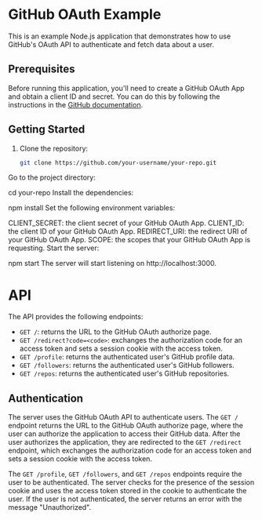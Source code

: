 # GitHub OAuth Example

This is an example Node.js application that demonstrates how to use GitHub's OAuth API to authenticate and fetch data about a user.

## Prerequisites

Before running this application, you'll need to create a GitHub OAuth App and obtain a client ID and secret. You can do this by following the instructions in the [GitHub documentation](https://docs.github.com/en/developers/apps/building-oauth-apps/creating-an-oauth-app).

## Getting Started

1. Clone the repository:

   ```bash
   git clone https://github.com/your-username/your-repo.git
Go to the project directory:

cd your-repo
Install the dependencies:

npm install
Set the following environment variables:

CLIENT_SECRET: the client secret of your GitHub OAuth App.
CLIENT_ID: the client ID of your GitHub OAuth App.
REDIRECT_URI: the redirect URI of your GitHub OAuth App.
SCOPE: the scopes that your GitHub OAuth App is requesting.
Start the server:

npm start
The server will start listening on http://localhost:3000.

# API

The API provides the following endpoints:

- `GET /`: returns the URL to the GitHub OAuth authorize page.
- `GET /redirect?code=<code>`: exchanges the authorization code for an access token and sets a session cookie with the access token.
- `GET /profile`: returns the authenticated user's GitHub profile data.
- `GET /followers`: returns the authenticated user's GitHub followers.
- `GET /repos`: returns the authenticated user's GitHub repositories.

## Authentication

The server uses the GitHub OAuth API to authenticate users. The `GET /` endpoint returns the URL to the GitHub OAuth authorize page, where the user can authorize the application to access their GitHub data. After the user authorizes the application, they are redirected to the `GET /redirect` endpoint, which exchanges the authorization code for an access token and sets a session cookie with the access token.

The `GET /profile`, `GET /followers`, and `GET /repos` endpoints require the user to be authenticated. The server checks for the presence of the session cookie and uses the access token stored in the cookie to authenticate the user. If the user is not authenticated, the server returns an error with the message "Unauthorized".
